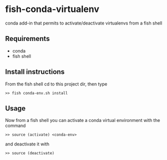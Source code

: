 # fish-conda-virtualenv
conda add-in that permits to activate/deactivate virtualenvs from a fish shell

## Requirements
- conda
- fish shell

## Install instructions
From the fish shell cd to this project dir, then type
```fish
>> fish conda-env.sh install
```

## Usage
Now from a fish shell you can activate a conda virtual environment with the command
```fish
>> source (activate) <conda-env>
```
and deactivate it with
```fish
>> source (deactivate)
```

